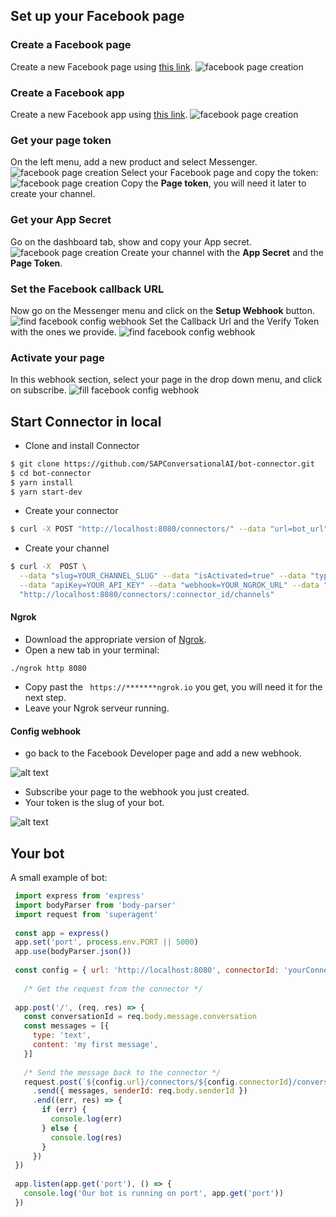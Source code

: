 ## Set up your Facebook page

### Create a Facebook page

Create a new Facebook page using <a href="https://www.facebook.com/bookmarks/pages" target="_blank">this link</a>.
![facebook page creation](https://cdn.recast.ai/man/recast-ai-messenger-0.png)

### Create a Facebook app

Create a new Facebook app using <a href="https://developers.facebook.com/" target="_blank">this link</a>.
![facebook page creation](https://cdn.recast.ai/man/recast-ai-messenger-8.png)

### Get your page token

On the left menu, add a new product and select Messenger.
![facebook page creation](https://cdn.recast.ai/man/recast-ai-messenger-10.png)
Select your Facebook page and copy the token:
![facebook page creation](https://cdn.recast.ai/man/recast-ai-messenger-4.png)
Copy the **Page token**, you will need it later to create your channel.

### Get your App Secret

Go on the dashboard tab, show and copy your App secret.
![facebook page creation](https://cdn.recast.ai/man/recast-ai-messenger-7.png)
Create your channel with the **App Secret** and the **Page Token**.

### Set the Facebook callback URL

Now go on the Messenger menu and click on the **Setup Webhook** button.
![find facebook config webhook](https://cdn.recast.ai/man/recast-ai-messenger-9.png)
Set the Callback Url and the Verify Token with the ones we provide.
![find facebook config webhook](https://cdn.recast.ai/man/recast-ai-messenger-2.png)

### Activate your page

In this webhook section, select your page in the drop down menu, and click on subscribe.
![fill facebook config webhook](https://cdn.recast.ai/man/recast-ai-messenger-6.png)

## Start Connector in local

* Clone and install Connector
```bash
$ git clone https://github.com/SAPConversationalAI/bot-connector.git
$ cd bot-connector
$ yarn install
$ yarn start-dev
```

* Create your connector
```bash
$ curl -X POST "http://localhost:8080/connectors/" --data "url=bot_url"
```

* Create your channel
```bash
$ curl -X  POST \
  --data "slug=YOUR_CHANNEL_SLUG" --data "isActivated=true" --data "type=messenger" \
  --data "apiKey=YOUR_API_KEY" --data "webhook=YOUR_NGROK_URL" --data "token=YOUR_PAGE_TOKEN" \
  "http://localhost:8080/connectors/:connector_id/channels"
```

#### Ngrok

* Download the appropriate version of [Ngrok](https://ngrok.com/download).
* Open a new tab in your terminal:
```
./ngrok http 8080
```
* Copy past the ``` https://*******ngrok.io``` you get, you will need it for the next step.
* Leave your Ngrok serveur running.

#### Config webhook

* go back to the Facebook Developer page and add a new webhook.

[webhook]: https://raw.githubusercontent.com/RecastAI/bot-connector/master/resources/messenger/messenger.jpg "Webhook page"
![alt text][webhook]

* Subscribe your page to the webhook you just created.
* Your token is the slug of your bot.

[suscribe]: https://raw.githubusercontent.com/RecastAI/bot-messenger/master/ressources/S%C3%A9lection_024.png "Subscribe page"

![alt text][suscribe]

## Your bot

A small example of bot:
```javascript
 import express from 'express'
 import bodyParser from 'body-parser'
 import request from 'superagent'
 
 const app = express()
 app.set('port', process.env.PORT || 5000)
 app.use(bodyParser.json())
 
 const config = { url: 'http://localhost:8080', connectorId: 'yourConnectorId' }
 
   /* Get the request from the connector */
 
 app.post('/', (req, res) => {
   const conversationId = req.body.message.conversation
   const messages = [{
     type: 'text',
     content: 'my first message',
   }]
 
   /* Send the message back to the connector */
   request.post(`${config.url}/connectors/${config.connectorId}/conversations/${conversationId}/messages`)
     .send({ messages, senderId: req.body.senderId })
     .end((err, res) => {
       if (err) {
         console.log(err)
       } else {
         console.log(res)
       }
     })
 })
 
 app.listen(app.get('port'), () => {
   console.log('Our bot is running on port', app.get('port'))
 })
```